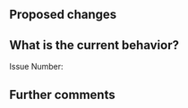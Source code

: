 ## Proposed changes

<!-- Describe the big picture of your changes here to communicate to the maintainers why this pull request should be accepted. If it fixes a bug or resolves a feature request, be sure to link to that issue. -->

## What is the current behavior?

<!-- Describe the current behavior that you are modifying, or link to a relevant issue. -->

Issue Number:

## Further comments

<!--
- If this is a relatively large or complex change, kick off the discussion by explaining why you chose the solution you did and what alternatives you considered, etc...
- Include any other information that is important to this PR such as screenshots of how the component looks before and after the change.
-->
